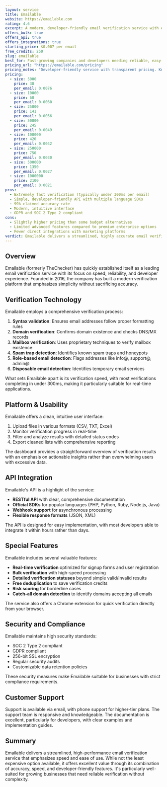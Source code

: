 ```yaml
---
layout: service
title: Emailable
website: https://emailable.com
rating: 4.6
excerpt: A modern, developer-friendly email verification service with exceptional accuracy and speed.
offers_bulk: true
offers_api: true
offers_integrations: true
starting_price: $0.007 per email
free_credits: 250
slug: emailable
best_for: Fast-growing companies and developers needing reliable, easy-to-implement verification
pricing_url: "https://emailable.com/pricing"
pricing_notes: "Developer-friendly service with transparent pricing. Known for fast verification speeds and modern API. Free tier available for testing."
pricing:
  - size: 5000
    price: 38
    per_email: 0.0076
  - size: 10000
    price: 60
    per_email: 0.0060
  - size: 25000
    price: 141
    per_email: 0.0056
  - size: 50000
    price: 245
    per_email: 0.0049
  - size: 100000
    price: 420
    per_email: 0.0042
  - size: 250000
    price: 750
    per_email: 0.0030
  - size: 500000
    price: 1350
    per_email: 0.0027
  - size: 1000000
    price: 2100
    per_email: 0.0021
pros:
  - Extremely fast verification (typically under 300ms per email)
  - Simple, developer-friendly API with multiple language SDKs
  - 99% claimed accuracy rate
  - Modern, intuitive interface
  - GDPR and SOC 2 Type 2 compliant
cons:
  - Slightly higher pricing than some budget alternatives
  - Limited advanced features compared to premium enterprise options
  - Fewer direct integrations with marketing platforms
verdict: Emailable delivers a streamlined, highly accurate email verification service that strikes an excellent balance between simplicity and power. With its developer-friendly approach and emphasis on performance, it's an ideal choice for growing businesses that prioritize reliability and ease of implementation.
---
```


## Overview

Emailable (formerly TheChecker) has quickly established itself as a leading email verification service with its focus on speed, reliability, and developer experience. Founded in 2016, the company has built a modern verification platform that emphasizes simplicity without sacrificing accuracy.

## Verification Technology

Emailable employs a comprehensive verification process:

1. **Syntax validation**: Ensures email addresses follow proper formatting rules
2. **Domain verification**: Confirms domain existence and checks DNS/MX records
3. **Mailbox verification**: Uses proprietary techniques to verify mailbox existence
4. **Spam trap detection**: Identifies known spam traps and honeypots
5. **Role-based email detection**: Flags addresses like info@, support@, admin@
6. **Disposable email detection**: Identifies temporary email services

What sets Emailable apart is its verification speed, with most verifications completing in under 300ms, making it particularly suitable for real-time applications.

## Platform & Usability

Emailable offers a clean, intuitive user interface:

1. Upload files in various formats (CSV, TXT, Excel)
2. Monitor verification progress in real-time
3. Filter and analyze results with detailed status codes
4. Export cleaned lists with comprehensive reporting

The dashboard provides a straightforward overview of verification results with an emphasis on actionable insights rather than overwhelming users with excessive data.

## API Integration

Emailable's API is a highlight of the service:

- **RESTful API** with clear, comprehensive documentation
- **Official SDKs** for popular languages (PHP, Python, Ruby, Node.js, Java)
- **Webhook support** for asynchronous processing
- **Flexible response formats** (JSON, XML)

The API is designed for easy implementation, with most developers able to integrate it within hours rather than days.

## Special Features

Emailable includes several valuable features:

- **Real-time verification** optimized for signup forms and user registration
- **Bulk verification** with high-speed processing
- **Detailed verification statuses** beyond simple valid/invalid results
- **Free deduplication** to save verification credits
- **Risk scoring** for borderline cases
- **Catch-all domain detection** to identify domains accepting all emails

The service also offers a Chrome extension for quick verification directly from your browser.

## Security and Compliance

Emailable maintains high security standards:

- SOC 2 Type 2 compliant
- GDPR compliant
- 256-bit SSL encryption
- Regular security audits
- Customizable data retention policies

These security measures make Emailable suitable for businesses with strict compliance requirements.

## Customer Support

Support is available via email, with phone support for higher-tier plans. The support team is responsive and knowledgeable. The documentation is excellent, particularly for developers, with clear examples and implementation guides.

## Summary

Emailable delivers a streamlined, high-performance email verification service that emphasizes speed and ease of use. While not the least expensive option available, it offers excellent value through its combination of accuracy, speed, and developer-friendly features. It's particularly well-suited for growing businesses that need reliable verification without complexity.